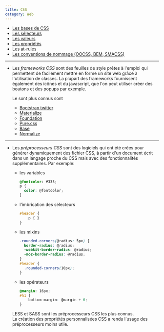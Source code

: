 ```yaml
---
title: CSS
category: Web
---
```


* [Les bases de CSS](!css/css-intro.md)
* [Les sélecteurs](!css/css-selecteurs.md)
* [Les valeurs](!css/css-values.md)
* [Les propriétés](!css/css-proprietes.md)
* [Les at-rules](!css/css-atrules.md)
* [Les conventions de nommage (OOCSS, BEM, SMACSS)](!css/css-nommage.md)

---

* Les *frameworks CSS* sont des feuilles de style prêtes à l'emploi qui permettent de facilement mettre en forme un site web grâce à l'utilisation de classes. La plupart des frameworks fournissent également des icônes et du javascript, que l'on peut utiliser créer des boutons et des popups par exemple.

    Le sont plus connus sont

    - [Bootstrap twitter](http://getbootstrap.com/)
    - [Materialize](http://materializecss.com/)
    - [Foundation](https://foundation.zurb.com/)
    - [Pure.css](https://purecss.io/)
    - [Base](http://getbase.org/)
    - [Normalize](http://necolas.github.io/normalize.css/)

---

* Les *préprocesseurs CSS* sont des logiciels qui ont été crées pour générer dynamiquement des fichier CSS, à partir d'un document écrit dans un langage proche du CSS mais avec des fonctionnalités supplémentaires. Par exemple:

    - les variables

      ``` scss
      @fontcolor: #333;
      p {
        color: @fontcolor;
      }
      ```

    - l'imbrication des sélecteurs

      ``` scss
      #header {
          p { }
      }
      ```

    - les mixins

      ``` scss
      .rounded-corners(@radius: 5px) {
        border-radius: @radius;
        -webkit-border-radius: @radius;
        -moz-border-radius: @radius;
      }
      #header {
        .rounded-corners(10px);
      }
      ```

    - les opérateurs

      ``` scss
      @margin: 16px;
      #h1 {
          bottom-margin: @margin + 6;
      }
      ```

  LESS et SASS sont les préprocesseurs CSS les plus connus.  
  La création des propriétés personnalisées CSS a rendu l'usage des préprocesseurs moins utile.